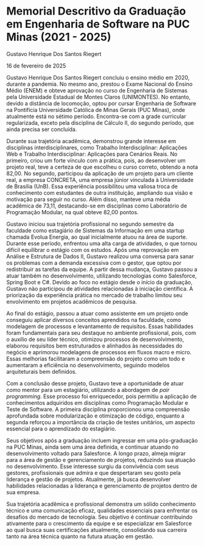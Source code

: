 # Memorial Descritivo da Graduação em Engenharia de Software na PUC Minas (2021 - 2025)

Gustavo Henrique Dos Santos Riegert

16 de fevereiro de 2025

Gustavo Henrique Dos Santos Riegert concluiu o ensino médio em 2020, durante a pandemia. No mesmo ano, prestou o Exame Nacional do Ensino Médio (ENEM) e obteve aprovação no curso de Engenharia de Sistemas pela Universidade Estadual de Montes Claros (UNIMONTES). No entanto, devido a distância de locomoção, optou por cursar Engenharia de Software na Pontifícia Universidade Católica de Minas Gerais (PUC Minas), onde atualmente está no sétimo período. Encontra-se com a grade curricular regularizada, exceto pela disciplina de Cálculo II, do segundo período, que ainda precisa ser concluída.

Durante sua trajetória acadêmica, demonstrou grande interesse em disciplinas interdisciplinares, como Trabalho Interdisciplinar: Aplicações Web e Trabalho Interdisciplinar: Aplicações para Cenários Reais. No primeiro, criou um forte vínculo com a prática, pois, ao desenvolver um projeto real, teve a certeza de que escolheu o curso correto, obtendo a nota 82,00. No segundo, participou da aplicação de um projeto para um cliente real, a empresa CONCRETA, uma empresa júnior vinculada à Universidade de Brasília (UnB). Essa experiência possibilitou uma valiosa troca de conhecimento com estudantes de outra instituição, ampliando sua visão e motivação para seguir no curso. Além disso, manteve uma média acadêmica de 73,11, destacando-se em disciplinas como Laboratório de Programação Modular, na qual obteve 82,00 pontos.

Gustavo iniciou sua trajetória profissional no segundo semestre da faculdade como estagiário de Sistemas da Informação em uma startup chamada Evolua Energia, ao qual inicialmente atuou na área de suporte. Durante esse período, enfrentou uma alta carga de atividades, o que tornou difícil equilibrar o estágio com os estudos. Após uma reprovação em Análise e Estrutura de Dados II, Gustavo realizou uma conversa para sanar os problemas com a demanda excessiva com o gestor, que optou por redistribuir as tarefas da equipe. A partir dessa mudança, Gustavo passou a atuar também no desenvolvimento, utilizando tecnologias como Salesforce, Spring Boot e C#. Devido ao foco no estágio desde o início da graduação, Gustavo não participou de atividades relacionadas à iniciação científica. A priorização da experiência prática no mercado de trabalho limitou seu envolvimento em projetos acadêmicos de pesquisa. 

Ao final do estágio, passou a atuar como assistente em um projeto onde conseguiu aplicar diversos conceitos aprendidos na faculdade, como modelagem de processos e levantamento de requisitos. Essas habilidades foram fundamentais para seu destaque no ambiente profissional, pois, com o auxílio de seu líder técnico, otimizou processos de desenvolvimento, elaborou requisitos bem estruturados e alinhados às necessidades do negócio e aprimorou modelagens de processos em fluxos macro e micro. Essas melhorias facilitaram a compreensão do projeto como um todo e aumentaram a eficiência no desenvolvimento, seguindo modelos arquiteturais bem definidos.

Com a conclusão desse projeto, Gustavo teve a oportunidade de atuar como mentor para um estagiário, utilizando a abordagem de *pair programming*. Esse processo foi enriquecedor, pois permitiu a aplicação de conhecimentos adquiridos em disciplinas como Programação Modular e Teste de Software. A primeira disciplina proporcionou uma compreensão aprofundada sobre modularização e otimização de código, enquanto a segunda reforçou a importância da criação de testes unitários, um aspecto essencial para o aprendizado do estagiário. 

Seus objetivos após a graduação incluem ingressar em uma pós-graduação na PUC Minas, ainda sem uma área definida, e continuar atuando no desenvolvimento voltado para Salesforce. A longo prazo, almeja migrar para a área de gestão e gerenciamento de projetos, reduzindo sua atuação no desenvolvimento. Esse interesse surgiu da convivência com seus gestores, profissionais que admira e que despertaram seu gosto pela liderança e gestão de projetos. Atualmente, já busca desenvolver habilidades relacionadas a liderança e gerenciamento de projetos dentro de sua empresa.

Sua trajetória acadêmica e profissional demonstra um sólido conhecimento técnico e uma comunicação eficaz, qualidades essenciais para enfrentar os desafios do mercado de tecnologia. Seu objetivo é continuar contribuindo ativamente para o crescimento da equipe e se especializar em Salesforce ao qual busca suas certificações atualmente, consolidando sua carreira tanto na área técnica quanto na futura atuação em gestão.
